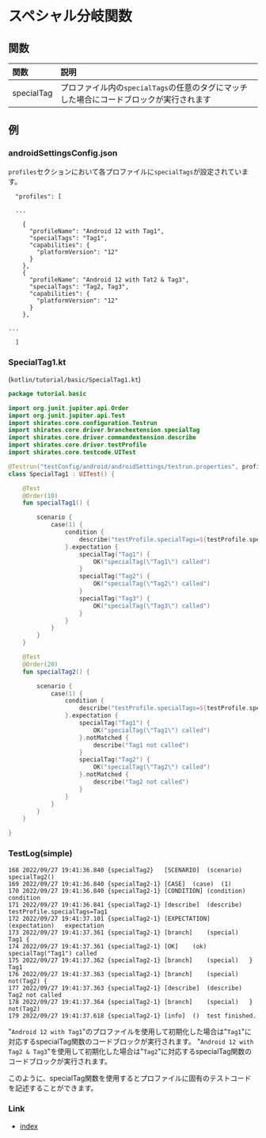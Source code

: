 # スペシャル分岐関数

## 関数

| 関数         | 説明                                                 |
|:-----------|:---------------------------------------------------|
| specialTag | プロファイル内の`specialTags`の任意のタグにマッチした場合にコードブロックが実行されます |

## 例

### androidSettingsConfig.json

`profiles`セクションにおいて各プロファイルに`specialTags`が設定されています。

```
  "profiles": [

  ...

    {
      "profileName": "Android 12 with Tag1",
      "specialTags": "Tag1",
      "capabilities": {
        "platformVersion": "12"
      }
    },
    {
      "profileName": "Android 12 with Tat2 & Tag3",
      "specialTags": "Tag2, Tag3",
      "capabilities": {
        "platformVersion": "12"
      }
    },

...

  ]
```

### SpecialTag1.kt

(`kotlin/tutorial/basic/SpecialTag1.kt`)

```kotlin
package tutorial.basic

import org.junit.jupiter.api.Order
import org.junit.jupiter.api.Test
import shirates.core.configuration.Testrun
import shirates.core.driver.branchextension.specialTag
import shirates.core.driver.commandextension.describe
import shirates.core.driver.testProfile
import shirates.core.testcode.UITest

@Testrun("testConfig/android/androidSettings/testrun.properties", profile = "Android 12 with Tag1")
class SpecialTag1 : UITest() {

    @Test
    @Order(10)
    fun specialTag1() {

        scenario {
            case(1) {
                condition {
                    describe("testProfile.specialTags=${testProfile.specialTags}")
                }.expectation {
                    specialTag("Tag1") {
                        OK("specialTag(\"Tag1\") called")
                    }
                    specialTag("Tag2") {
                        OK("specialTag(\"Tag2\") called")
                    }
                    specialTag("Tag3") {
                        OK("specialTag(\"Tag3\") called")
                    }
                }
            }
        }
    }

    @Test
    @Order(20)
    fun specialTag2() {

        scenario {
            case(1) {
                condition {
                    describe("testProfile.specialTags=${testProfile.specialTags}")
                }.expectation {
                    specialTag("Tag1") {
                        OK("specialTag(\"Tag1\") called")
                    }.notMatched {
                        describe("Tag1 not called")
                    }
                    specialTag("Tag2") {
                        OK("specialTag(\"Tag2\") called")
                    }.notMatched {
                        describe("Tag2 not called")
                    }
                }
            }
        }
    }

}
```

### TestLog(simple)

```
168	2022/09/27 19:41:36.840	{specialTag2}	[SCENARIO]	(scenario)	specialTag2()
169	2022/09/27 19:41:36.840	{specialTag2-1}	[CASE]	(case)	(1)
170	2022/09/27 19:41:36.840	{specialTag2-1}	[CONDITION]	(condition)	condition
171	2022/09/27 19:41:36.841	{specialTag2-1}	[describe]	(describe)	testProfile.specialTags=Tag1
172	2022/09/27 19:41:37.101	{specialTag2-1}	[EXPECTATION]	(expectation)	expectation
173	2022/09/27 19:41:37.361	{specialTag2-1}	[branch]	(special)	Tag1 {
174	2022/09/27 19:41:37.361	{specialTag2-1}	[OK]	(ok)	specialTag("Tag1") called
175	2022/09/27 19:41:37.362	{specialTag2-1}	[branch]	(special)	} Tag1
176	2022/09/27 19:41:37.363	{specialTag2-1}	[branch]	(special)	not(Tag2) {
177	2022/09/27 19:41:37.363	{specialTag2-1}	[describe]	(describe)	Tag2 not called
178	2022/09/27 19:41:37.364	{specialTag2-1}	[branch]	(special)	} not(Tag2)
179	2022/09/27 19:41:37.618	{specialTag2-1}	[info]	()	test finished.
```

"`Android 12 with Tag1`"のプロファイルを使用して初期化した場合は"`Tag1`"に対応するspecialTag関数のコードブロックが実行されます。
"`Android 12 with Tag2 & Tag3`"を使用して初期化した場合は"`Tag2`"に対応するspecialTag関数のコードブロックが実行されます。

このように、specialTag関数を使用するとプロファイルに固有のテストコードを記述することができます。

### Link

- [index](../../../index_ja.md)

